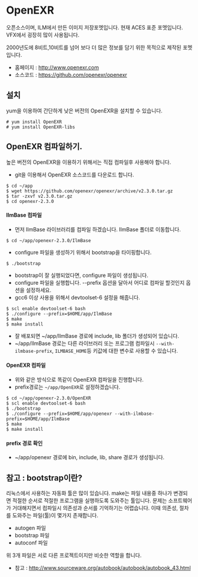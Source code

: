# OpenEXR
오픈소스이며, ILM에서 만든 이미지 저장포멧입니다.
현재 ACES 표준 포멧입니다.
VFX에서 굉장히 많이 사용됩니다.

2000년도에 8비트,10비트를 넘어 보다 더 많은 정보를 담기 위한 목적으로 제작된 포멧입니다.

- 홈페이지 : http://www.openexr.com
- 소스코드 : https://github.com/openexr/openexr

## 설치
yum을 이용하여 간단하게 낮은 버전의 OpenEXR을 설치할 수 있습니다.

```
# yum install OpenEXR
# yum install OpenEXR-libs
```


## OpenEXR 컴파일하기.
높은 버전의 OpenEXR을 이용하기 위해서는 직접 컴파일후 사용해야 합니다.
- git을 이용해서 OpenEXR 소스코드를 다운로드 합니다.
```
$ cd ~/app
$ wget https://github.com/openexr/openexr/archive/v2.3.0.tar.gz
$ tar -zxvf v2.3.0.tar.gz
$ cd openexr-2.3.0
```

#### IlmBase 컴파일
- 먼저 IlmBase 라이브러리를 컴파일 하겠습니다. IlmBase 폴더로 이동합니다.
```
$ cd ~/app/openexr-2.3.0/IlmBase
```

- configure 파일을 생성하기 위해서 bootstrap을 타이핑합니다.
```
$ ./bootstrap
```
- bootstrap이 잘 실행되었다면, configure 파일이 생성됩니다.
- configure 파일을 실행합니다. --prefix 옵션을 달아서 어디로 컴파일 할것인지 옵션을 설정하세요.
- gcc6 이상 사용을 위해서 devtoolset-6 설정을 해줍니다.
```
$ scl enable devtoolset-6 bash
$ ./configure --prefix=$HOME/app/IlmBase
$ make
$ make install
```

- 잘 배포되면 ~/app/IlmBase 경로에 include, lib 폴더가 생성되어 있습니다.
- ~/app/IlmBase 경로는 다른 라이브러리 또는 프로그램 컴파일시 `--with-ilmbase-prefix`, `ILMBASE_HOME`등 키값에 대한 변수로 사용할 수 있습니다.

#### OpenEXR 컴파일
- 위와 같은 방식으로 똑같이 OpenEXR 컴파일을 진행합니다.
- prefix경로는 `~/app/OpenEXR`로 설정하겠습니다.
```
$ cd ~/app/openexr-2.3.0/OpenEXR
$ scl enable devtoolset-6 bash
$ ./bootstrap
$ ./configure --prefix=$HOME/app/openexr --with-ilmbase-prefix=$HOME/app/IlmBase
$ make
$ make install
```

#### prefix 경로 확인
- ~/app/openexr 경로에 bin, include, lib, share 경로가 생성됩니다.

## 참고 : bootstrap이란?

리눅스에서 사용하는 자동화 툴은 많이 있습니다. make는 파일 내용중 하나가 변경되면 적절한 순서로 적절한 프로그램을 실행하도록 도와주는 툴입니다. 문제는  소프트웨어가 거대해지면서 컴파일시 의존성과 순서를 기억하기는 어렵습니다.
이때 의존성, 절차를 도와주는 파일(툴)이 몇가지 존재합니다.

- autogen 파일
- bootstrap 파일
- autoconf 파일

위 3개 파일은 서로 다른 프로젝트이지만 비슷한 역할을 합니다.

- 참고 : http://www.sourceware.org/autobook/autobook/autobook_43.html